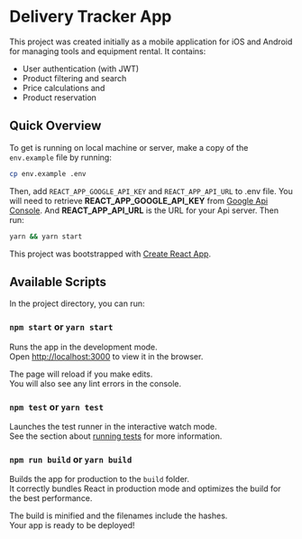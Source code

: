 # Delivery Tracker App

This project was created initially as a mobile application for iOS and Android for managing tools and equipment rental.
It contains:

- User authentication (with JWT)
- Product filtering and search
- Price calculations and
- Product reservation

## Quick Overview

To get is running on local machine or server, make a copy of the `env.example` file by running:

```sh
cp env.example .env
```

Then, add `REACT_APP_GOOGLE_API_KEY` and `REACT_APP_API_URL` to .env file.
You will need to retrieve **REACT_APP_GOOGLE_API_KEY** from [Google Api Console](https://console.cloud.google.com/). And **REACT_APP_API_URL** is the URL for your Api server.
Then run:

```sh
yarn && yarn start
```

This project was bootstrapped with [Create React App](https://github.com/facebook/create-react-app).

## Available Scripts

In the project directory, you can run:

### `npm start` or `yarn start`

Runs the app in the development mode.<br>
Open [http://localhost:3000](http://localhost:3000) to view it in the browser.

The page will reload if you make edits.<br>
You will also see any lint errors in the console.

### `npm test` or `yarn test`

Launches the test runner in the interactive watch mode.<br>
See the section about [running tests](https://facebook.github.io/create-react-app/docs/running-tests) for more information.

### `npm run build` or `yarn build`

Builds the app for production to the `build` folder.<br>
It correctly bundles React in production mode and optimizes the build for the best performance.

The build is minified and the filenames include the hashes.<br>
Your app is ready to be deployed!
